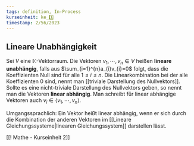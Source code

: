 ```yaml
---
tags: definition, In-Process
kurseinheit: ke_3️⃣
timestamp: 2/56/2023
---
```



## Lineare Unabhängigkeit
Sei $V$ eine $\mathbb{K}$-Vektorraum.
Die Vektoren $v_{1}, \dotsb ,v_{n} \in V$  heißen **lineare unabhängig**, falls aus $\sum_{i=1}^{n}a_{i}v_{i}=0$ folgt, dass die Koeffizienten Null sind für alle $1 \leq i \leq n$. Die Linearkombination bei der alle Koeffizienten 0 sind, nennt man [[triviale Darstellung des Nullvektors]]. Sollte es eine nicht-triviale Darstellung des Nullvektors geben, so nennt man die Vektoren **linear abhängig**. Man schreibt für linear abhängige Vektoren auch $v_{i} \in  \langle v_{1}, \dotsb , v_{n}\rangle$.

Umgangssprachlich: Ein Vektor heißt linear abhängig, wenn er sich durch die Kombination der anderen Vektoren im [[Lineare Gleichungssysteme|linearen Gleichungssystem]] darstellen lässt.




[[! Mathe - Kurseinheit 2]]